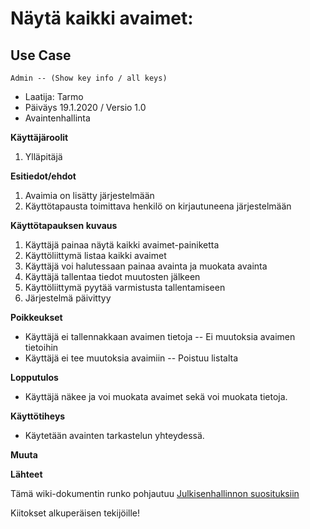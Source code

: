 # Näytä kaikki avaimet:

## Use Case 

```plantuml
Admin -- (Show key info / all keys)
```

* Laatija: Tarmo
* Päiväys 19.1.2020 / Versio 1.0 
* Avaintenhallinta
	
**Käyttäjäroolit**	

1. Ylläpitäjä


**Esitiedot/ehdot**	

1. Avaimia on lisätty järjestelmään 
2. Käyttötapausta toimittava henkilö on kirjautuneena järjestelmään

**Käyttötapauksen kuvaus**

1. Käyttäjä painaa näytä kaikki avaimet-painiketta
2. Käyttöliittymä listaa kaikki avaimet
3. Käyttäjä voi halutessaan painaa avainta ja muokata avainta
4. Käyttäjä tallentaa tiedot muutosten jälkeen  
5. Käyttöliittymä pyytää varmistusta tallentamiseen
6. Järjestelmä päivittyy

**Poikkeukset**
 
* Käyttäjä ei tallennakkaan avaimen tietoja -- Ei muutoksia avaimen tietoihin
* Käyttäjä ei tee muutoksia avaimiin -- Poistuu listalta

	
**Lopputulos**	

* Käyttäjä näkee ja voi muokata avaimet sekä voi muokata tietoja.

**Käyttötiheys** 

* Käytetään avainten tarkastelun yhteydessä.

**Muuta**	



**Lähteet**

Tämä wiki-dokumentin runko pohjautuu [Julkisenhallinnon suosituksiin](http://www.jhs-suositukset.fi/web/guest/jhs/recommendations/173)

Kiitokset alkuperäisen tekijöille!

